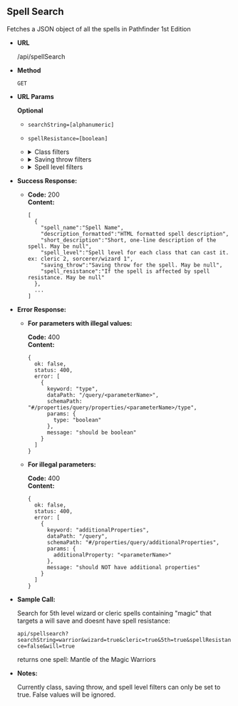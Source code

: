 **Spell Search**
----
  Fetches a JSON object of all the spells in Pathfinder 1st Edition

* **URL**

  /api/spellSearch

* **Method**
  
  `GET`
  
* **URL Params**

  **Optional**
 
  * `searchString=[alphanumeric]`
   
  * `spellResistance=[boolean]`
   
  * <details>
    <summary>Class filters</summary><br>
      
    `alchemist=[true]`
   
    `antipaladin=[true]`
   
    `arcanist=[true]`
   
    `bard=[true]`
   
    `bloodrager=[true]`
   
    `cleric=[true]`
   
    `druid=[true]`
   
    `hunter=[true]`
   
    `inquisitor=[true]`
   
    `investigator=[true]`
   
    `magus=[true]`
   
    `medium=[true]`
   
    `mesmerist=[true]`
   
    `occultist=[true]`
   
    `oracle=[true]`
   
    `paladin=[true]`
   
    `psychic=[true]`
   
    `ranger=[true]`
   
    `shaman=[true]`
   
    `skald=[true]`
   
    `sorcerer=[true]`
   
    `spiritualist=[true]`
   
    `summoner=[true]`
   
    `summoner_unchained=[true]`
   
    `witch=[true]`
   
    `wizard=[true]`
  </details>
  
  * <details>
    <summary>Saving throw filters</summary><br>
  
    `fortitude=[true]`
   
    `reflex=[true]`
   
    `will=[true]`
   
    `none=[true]`
  </details>
   
  * <details>
    <summary>Spell level filters</summary><br>
      
    `0th=[true]`
   
    `1st=[true]`
   
    `2nd=[true]`
    
    `3rd=[true]`
   
    `4th=[true]`
   
    `5th=[true]`
   
    `6th=[true]`
   
    `7th=[true]`
   
    `8th=[true]`
   
    `9th=[true]`
  </details>

* **Success Response:**
  
  * **Code:** 200 <br />
    **Content:** 
    ```
    [
      {
        "spell_name":"Spell Name",
        "description_formatted":"HTML formatted spell description",
        "short_description":"Short, one-line description of the spell. May be null",
        "spell_level":"Spell level for each class that can cast it. ex: cleric 2, sorcerer/wizard 1",
        "saving_throw":"Saving throw for the spell. May be null",
        "spell_resistance":"If the spell is affected by spell resistance. May be null"
      },
      ...
    ]
    ```

* **Error Response:**

  * **For parameters with illegal values:**

    **Code:** 400 <br />
    **Content:**
    ```
    {
      ok: false,
      status: 400,
      error: [
        {
          keyword: "type",
          dataPath: "/query/<parameterName>",
          schemaPath: "#/properties/query/properties/<parameterName>/type",
          params: {
            type: "boolean"
          },
          message: "should be boolean"
        }
      ]
    }
    ```

  * **For illegal parameters:**

    **Code:** 400 <br />
    **Content:**
    ```
    {
      ok: false,
      status: 400,
      error: [
        {
          keyword: "additionalProperties",
          dataPath: "/query",
          schemaPath: "#/properties/query/additionalProperties",
          params: {
            additionalProperty: "<parameterName>"
          },
          message: "should NOT have additional properties"
        }
      ]
    }
    ```

* **Sample Call:**

  Search for 5th level wizard or cleric spells containing "magic" that targets a will save and doesnt have spell resistance:

  `api/spellsearch?searchString=warrior&wizard=true&cleric=true&5th=true&spellResistance=false&will=true`
  
  returns one spell: Mantle of the Magic Warriors 

* **Notes:**

  Currently class, saving throw, and spell level filters can only be set to true. False values will be ignored. 
